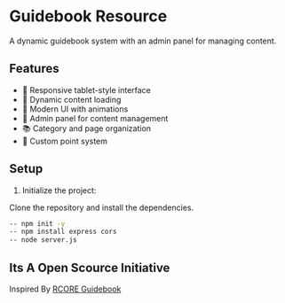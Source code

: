 # Guidebook Resource

A dynamic guidebook system with an admin panel for managing content.

## Features

- 📱 Responsive tablet-style interface
- 📝 Dynamic content loading
- 🎨 Modern UI with animations
- 👑 Admin panel for content management
- 📚 Category and page organization
- 📍 Custom point system

## Setup

1. Initialize the project:

Clone the repository and install the dependencies.

```bash
-- npm init -y
-- npm install express cors
-- node server.js
```

## Its A Open Scource Initiative 

Inspired By [RCORE Guidebook](https://store.rcore.cz/package/5041989)